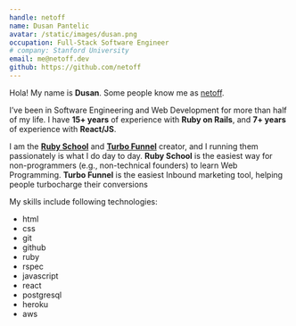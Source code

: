 ```yaml
---
handle: netoff
name: Dusan Pantelic
avatar: /static/images/dusan.png
occupation: Full-Stack Software Engineer
# company: Stanford University
email: me@netoff.dev
github: https://github.com/netoff
---
```


Hola! My name is **Dusan**. Some people know me as [netoff](https://github.com/netoff).

I’ve been in Software Engineering and Web Development for more than half of my life. I have **15+ years** of experience with **Ruby on Rails**, and **7+ years** of experience with
**React/JS**.

I am the [**Ruby School**](https://rubysoft.dev/ruby_school) and [**Turbo Funnel**](https://turbofunnelapp.com) creator, and I running them passionately is what I do day to day. **Ruby School** is the easiest way for non-programmers (e.g., non-technical founders) to learn Web Programming. **Turbo Funnel** is the easiest Inbound marketing tool, helping people turbocharge their conversions

My skills include following technologies:

- html
- css
- git
- github
- ruby
- rspec
- javascript
- react
- postgresql
- heroku
- aws
